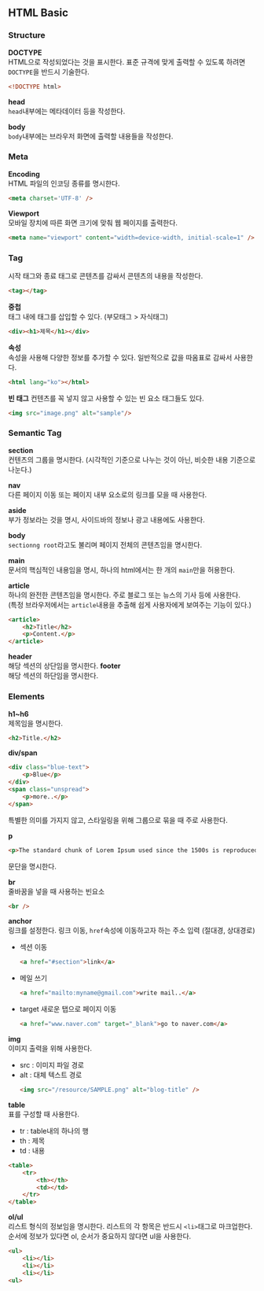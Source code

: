 ## HTML Basic
### Structure
**DOCTYPE**  
HTML으로 작성되었다는 것을 표시한다. 표준 규격에 맞게 출력할 수 있도록 하려면 `DOCTYPE`을 반드시 기술한다.
```html
<!DOCTYPE html>
```

**head**  
`head`내부에는 메타데이터 등을 작성한다.

**body**  
`body`내부에는 브라우저 화면에 출력할 내용들을 작성한다.

### Meta
**Encoding**  
HTML 파일의 인코딩 종류를 명시한다.
```html
<meta charset='UTF-8' />
```

**Viewport**  
모바일 장치에 따른 화면 크기에 맞춰 웹 페이지를 출력한다.
```html
<meta name="viewport" content="width=device-width, initial-scale=1" />
```

### Tag
시작 태그와 종료 태그로 콘텐츠를 감싸서 콘텐츠의 내용을 작성한다.
```html
<tag></tag>
```
**중첩**  
태그 내에 태그를 삽입할 수 있다. (부모태그 > 자식태그)
```html
<div><h1>제목</h1></div>
```

**속성**  
속성을 사용해 다양한 정보를 추가할 수 있다. 일반적으로 값을 따옴표로 감싸서 사용한다.
```html
<html lang="ko"></html>
```

**빈 태그**
컨텐츠를 꼭 넣지 않고 사용할 수 있는 빈 요소 태그들도 있다.
```html
<img src="image.png" alt="sample"/>
```

### Semantic Tag
**section**  
컨텐츠의 그룹을 명시한다. (시각적인 기준으로 나누는 것이 아닌, 비슷한 내용 기준으로 나눈다.)

**nav**  
다른 페이지 이동 또는 페이지 내부 요소로의 링크를 모을 때 사용한다.

**aside**  
부가 정보라는 것을 명시, 사이드바의 정보나 광고 내용에도 사용한다.

**body**  
`sectionng root`라고도 불리며 페이지 전체의 콘텐츠임을 명시한다.

**main**  
문서의 핵심적인 내용임을 명시, 하나의 html에서는 한 개의 `main`만을 허용한다.

**article**  
하나의 완전한 콘텐츠임을 명시한다. 주로 블로그 또는 뉴스의 기사 등에 사용한다.  
(특정 브라우저에서는 `article`내용을 추출해 쉽게 사용자에게 보여주는 기능이 있다.)
```html
<article>
    <h2>Title</h2>
    <p>Content.</p>
</article>
```
**header**  
해당 섹션의 상단임을 명시한다.
**footer**  
해당 섹션의 하단임을 명시한다.

### Elements
**h1~h6**  
제목임을 명시한다.
```html
<h2>Title.</h2>
```

**div/span**  
```html
<div class="blue-text">
    <p>Blue</p>
</div>
<span class="unspread">
    <p>more..</p>
</span>
```
특별한 의미를 가지지 않고, 스타일링을 위해 그룹으로 묶을 때 주로 사용한다.

**p**  
```html
<p>The standard chunk of Lorem Ipsum used since the 1500s is reproduced below for those interested. Sections 1.10.32 and 1.10.33 from "de Finibus Bonorum et Malorum" by Cicero are also reproduced in their exact original form, accompanied by English versions from the 1914 translation by H. Rackham.</p>
```
문단을 명시한다.

**br**  
줄바꿈을 넣을 때 사용하는 빈요소
```html
<br />
```

**anchor**  
링크를 설정한다. 
링크 이동, `href`속성에 이동하고자 하는 주소 입력 (절대경, 상대경로)
- 섹션 이동
    ```html
    <a href="#section">link</a>
    ```
    
- 메일 쓰기
    ```html
    <a href="mailto:myname@gmail.com">write mail..</a>
    ```
- target
    새로운 탭으로 페이지 이동
    ```html
    <a href="www.naver.com" target="_blank">go to naver.com</a>
    ```

**img**  
이미지 출력을 위해 사용한다.
- src : 이미지 파일 경로
- alt : 대체 텍스트 경로
    ```html
    <img src="/resource/SAMPLE.png" alt="blog-title" />
    ```

**table**  
표를 구성할 때 사용한다.
- tr : table내의 하나의 행
- th : 제목
- td : 내용
```html
<table>
    <tr>
        <th></th>
        <td></td>
    </tr>
</table>
```

**ol/ul**  
리스트 형식의 정보임을 명시한다. 리스트의 각 항목은 반드시 `<li>`태그로 마크업한다.  
순서에 정보가 있다면 ol, 순서가 중요하지 않다면 ul을 사용한다.
```html
<ul>
    <li></li>
    <li></li>
    <li></li>
<ul>
```